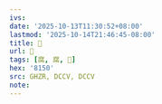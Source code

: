```yaml
---
ivs:
date: '2025-10-13T11:30:52+08:00'
lastmod: '2025-10-14T21:46:45-08:00'
title: 󰧛
url: 󰧛
tags: [腐, 腐, 𦟟]
hex: '8150'
src: GHZR, DCCV, DCCV
note:
---
```

